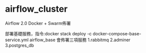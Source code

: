 # airflow_cluster
Airflow 2.0 Docker + Swarm佈署

部署基礎服務，指令:docker stack deploy -c docker-compose-base-service.yml airflow_base
會佈署三項服務
1.rabbitmq
2.adminer
3.postgres_db


